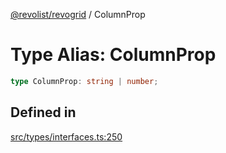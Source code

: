 [@revolist/revogrid](README.md) / ColumnProp

# Type Alias: ColumnProp

```ts
type ColumnProp: string | number;
```

## Defined in

[src/types/interfaces.ts:250](https://github.com/revolist/revogrid/blob/baf80d21081b40195ffd6e11abd1249f2fd26dae/src/types/interfaces.ts#L250)
